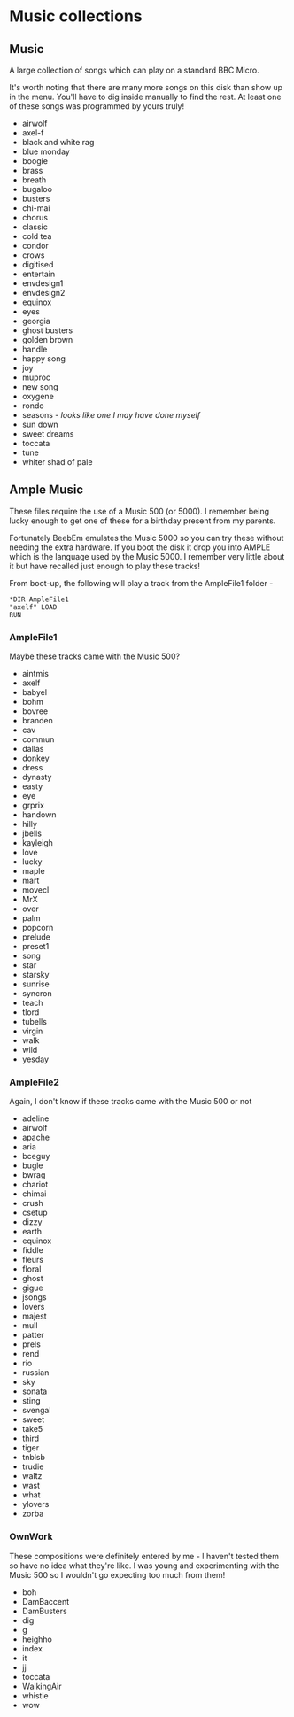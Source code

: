 # Music collections

## Music
A large collection of songs which can play on a standard BBC Micro.

It's worth noting that there are many more songs on this disk than show up in the menu. You'll have to dig inside manually to find the rest. At least one of these songs was programmed by yours truly!
- airwolf
- axel-f
- black and white rag
- blue monday
- boogie
- brass
- breath
- bugaloo
- busters
- chi-mai
- chorus
- classic
- cold tea
- condor
- crows
- digitised
- entertain
- envdesign1
- envdesign2
- equinox
- eyes
- georgia
- ghost busters
- golden brown
- handle
- happy song
- joy
- muproc
- new song
- oxygene
- rondo
- seasons - _looks like one I may have done myself_
- sun down
- sweet dreams
- toccata
- tune
- whiter shad of pale
## Ample Music
These files require the use of a Music 500 (or 5000). I remember being lucky enough to get one of these for a birthday present from my parents.

Fortunately BeebEm emulates the Music 5000 so you can try these without needing the extra hardware. If you boot the disk it drop you into AMPLE which is the language used by the Music 5000. I remember very little about it but have recalled just enough to play these tracks!

From boot-up, the following will play a track from the AmpleFile1 folder -
```
*DIR AmpleFile1
"axelf" LOAD
RUN
```
### AmpleFile1
Maybe these tracks came with the Music 500?
- aintmis
- axelf
- babyel
- bohm
- bovree
- branden
- cav
- commun
- dallas
- donkey
- dress
- dynasty
- easty
- eye
- grprix
- handown
- hilly
- jbells
- kayleigh
- love
- lucky
- maple
- mart
- movecl
- MrX
- over
- palm
- popcorn
- prelude
- preset1
- song
- star
- starsky
- sunrise
- syncron
- teach
- tlord
- tubells
- virgin
- walk
- wild
- yesday
### AmpleFile2
Again, I don't know if these tracks came with the Music 500 or not
- adeline
- airwolf
- apache
- aria
- bceguy
- bugle
- bwrag
- chariot
- chimai
- crush
- csetup
- dizzy
- earth
- equinox
- fiddle
- fleurs
- floral
- ghost
- gigue
- jsongs
- lovers
- majest
- mull
- patter
- prels
- rend
- rio
- russian
- sky
- sonata
- sting
- svengal
- sweet
- take5
- third
- tiger
- tnblsb
- trudie
- waltz
- wast
- what
- ylovers
- zorba
### OwnWork
These compositions were definitely entered by me - I haven't tested them so have no idea what they're like. I was young and experimenting with the Music 500 so I wouldn't go expecting too much from them!
- boh
- DamBaccent
- DamBusters
- dig
- g
- heighho
- index
- it
- jj
- toccata
- WalkingAir
- whistle
- wow


